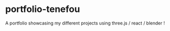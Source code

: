 # portfolio-tenefou
A portfolio showcasing my different projects using three.js / react / blender !
